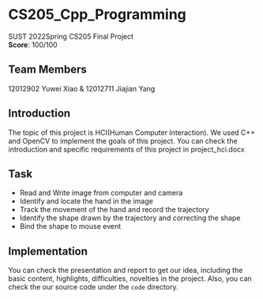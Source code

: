 # CS205_Cpp_Programming
SUST 2022Spring CS205 Final Project  
**Score**: 100/100

## Team Members
12012902 Yuwei Xiao & 12012711 Jiajian Yang

## Introduction
The topic of this project is HCI(Human Computer Interaction).
We used C++ and OpenCV to implement the goals of this project.
You can check the introduction and specific requirements of this project in project_hci.docx

## Task
* Read and Write image from computer and camera
* Identify and locate the hand in the image
* Track the movement of the hand and record the trajectory 
* Identify the shape drawn by the trajectory and correcting the shape
* Bind the shape to mouse event

## Implementation
You can check the presentation and report to get our idea, including the basic content, highlights, difficulties, novelties in the project.
Also, you can check the our source code under the `code` directory.
